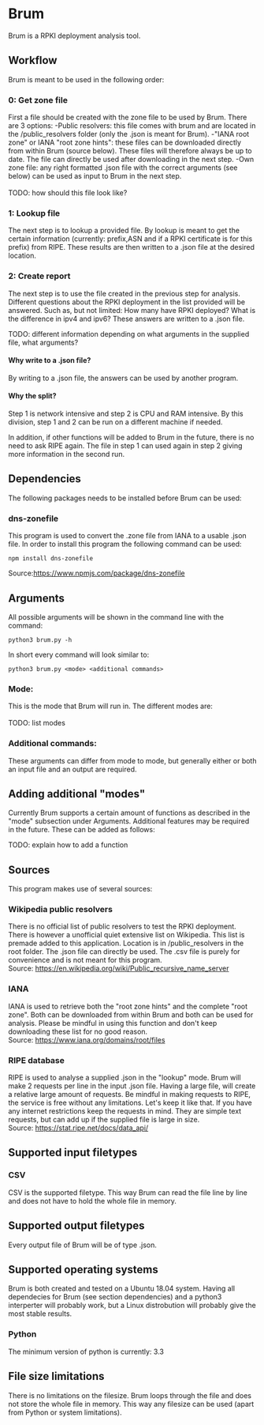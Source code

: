 # Brum

Brum is a RPKI deployment analysis tool. 

## Workflow

Brum is meant to be used in the following order:

### 0: Get zone file
First a file should be created with the zone file to be used by Brum.
There are 3 options:
-Public resolvers: this file comes with brum and are located in the /public_resolvers folder (only the .json is meant for Brum). 
-"IANA root zone" or IANA "root zone hints": these files can be downloaded directly from within Brum (source below). These files will therefore always be up to date. The file can directly be used after downloading in the next step.
-Own zone file: any right formatted .json file with the correct arguments (see below) can be used as input to Brum in the next step.
<br />
<br />
TODO: how should this file look like?

### 1: Lookup file
The next step is to lookup a provided file. By lookup is meant to get the certain information (currently: prefix,ASN and if a RPKI certificate is for this prefix) from RIPE. 
These results are then written to a .json file at the desired location.

### 2: Create report
The next step is to use the file created in the previous step for analysis. 
Different questions about the RPKI deployment in the list provided will be answered.
Such as, but not limited: How many have RPKI deployed? What is the difference in ipv4 and ipv6?
These answers are written to a .json file. 

TODO: different information depending on what arguments in the supplied file, what arguments?

#### Why write to a .json file?

By writing to a .json file, the answers can be used by another program. 

#### Why the split?

Step 1 is network intensive and step 2 is CPU and RAM intensive. 
By this division, step 1 and 2 can be run on a different machine if needed.

In addition, if other functions will be added to Brum in the future, there is no need to ask RIPE again.
The file in step 1 can used again in step 2 giving more information in the second run. 

## Dependencies

The following packages needs to be installed before Brum can be used:

### dns-zonefile 
This program is used to convert the .zone file from IANA to a usable .json file. In order to install this program the following command can be used:
```
npm install dns-zonefile
```
Source:https://www.npmjs.com/package/dns-zonefile

## Arguments

All possible arguments will be shown in the command line with the command: 
```
python3 brum.py -h
```
In short every command will look similar to:
```
python3 brum.py <mode> <additional commands>
```

### Mode: 
This is the mode that Brum will run in. The different modes are:
<br />
<br />
TODO: list modes 

### Additional commands:
These arguments can differ from mode to mode, but generally either or both an input file and an output are required.

## Adding additional "modes"

Currently Brum supports a certain amount of functions as described in the "mode" subsection under Arguments. 
Additional features may be required in the future. These can be added as follows:

TODO: explain how to add a function 

## Sources

This program makes use of several sources:

### Wikipedia public resolvers
There is no official list of public resolvers to test the RPKI deployment. 
There is however a unofficial quiet extensive list on Wikipedia.
This list is premade added to this application. Location is in /public_resolvers in the root folder. 
The .json file can directly be used. The .csv file is purely for convenience and is not meant for this program.
<br />
Source: https://en.wikipedia.org/wiki/Public_recursive_name_server
### IANA
IANA is used to retrieve both the "root zone hints" and the complete "root zone". 
Both can be downloaded from within Brum and both can be used for analysis.
Please be mindful in using this function and don't keep downloading these list for no good reason. 
<br />
Source: https://www.iana.org/domains/root/files
### RIPE database
RIPE is used to analyse a supplied .json in the "lookup" mode. 
Brum will make 2 requests per line in the input .json file. 
Having a large file, will create a relative large amount of requests.
Be mindful in making requests to RIPE, the service is free without any limitations. Let's keep it like that.
If you have any internet restrictions keep the requests in mind. 
They are simple text requests, but can add up if the supplied file is large in size.
<br />
Source: https://stat.ripe.net/docs/data_api/

## Supported input filetypes

### CSV
CSV is the supported filetype. This way Brum can read the file line by line and does not have to hold the whole file in memory. 


## Supported output filetypes

Every output file of Brum will be of type .json. 

## Supported operating systems

Brum is both created and tested on a Ubuntu 18.04 system. 
Having all dependecies for Brum (see section dependencies) and a python3 interperter will probably work, but a Linux distrobution will probably give the most stable results.

### Python

<p>The minimum version of python is currently: 3.3</p>

## File size limitations

There is no limitations on the filesize. Brum loops through the file and does not store the whole file in memory. This way any filesize can be used (apart from Python or system limitations).

